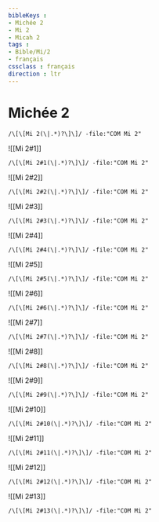 ```yaml
---
bibleKeys : 
- Michée 2
- Mi 2
- Micah 2
tags : 
- Bible/Mi/2
- français
cssclass : français
direction : ltr
---
```


# Michée 2

```query
/\[\[Mi 2(\|.*)?\]\]/ -file:"COM Mi 2"
```



![[Mi 2#1]]

```query
/\[\[Mi 2#1(\|.*)?\]\]/ -file:"COM Mi 2"
```

![[Mi 2#2]]

```query
/\[\[Mi 2#2(\|.*)?\]\]/ -file:"COM Mi 2"
```

![[Mi 2#3]]

```query
/\[\[Mi 2#3(\|.*)?\]\]/ -file:"COM Mi 2"
```

![[Mi 2#4]]

```query
/\[\[Mi 2#4(\|.*)?\]\]/ -file:"COM Mi 2"
```

![[Mi 2#5]]

```query
/\[\[Mi 2#5(\|.*)?\]\]/ -file:"COM Mi 2"
```

![[Mi 2#6]]

```query
/\[\[Mi 2#6(\|.*)?\]\]/ -file:"COM Mi 2"
```

![[Mi 2#7]]

```query
/\[\[Mi 2#7(\|.*)?\]\]/ -file:"COM Mi 2"
```

![[Mi 2#8]]

```query
/\[\[Mi 2#8(\|.*)?\]\]/ -file:"COM Mi 2"
```

![[Mi 2#9]]

```query
/\[\[Mi 2#9(\|.*)?\]\]/ -file:"COM Mi 2"
```

![[Mi 2#10]]

```query
/\[\[Mi 2#10(\|.*)?\]\]/ -file:"COM Mi 2"
```

![[Mi 2#11]]

```query
/\[\[Mi 2#11(\|.*)?\]\]/ -file:"COM Mi 2"
```

![[Mi 2#12]]

```query
/\[\[Mi 2#12(\|.*)?\]\]/ -file:"COM Mi 2"
```

![[Mi 2#13]]

```query
/\[\[Mi 2#13(\|.*)?\]\]/ -file:"COM Mi 2"
```

